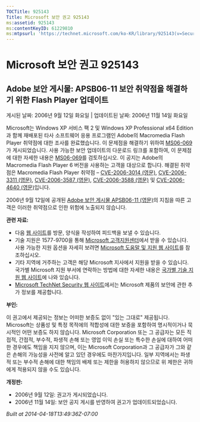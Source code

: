 ```yaml
---
TOCTitle: 925143
Title: Microsoft 보안 권고 925143
ms:assetid: 925143
ms:contentKeyID: 61229810
ms:mtpsurl: 'https://technet.microsoft.com/ko-KR/library/925143(v=Security.10)'
---
```




Microsoft 보안 권고 925143
==========================

Adobe 보안 게시물: APSB06-11 보안 취약점을 해결하기 위한 Flash Player 업데이트
------------------------------------------------------------------------------

게시된 날짜: 2006년 9월 12일 화요일 | 업데이트된 날짜: 2006년 11월 14일 화요일

Microsoft는 Windows XP 서비스 팩 2 및 Windows XP Professional x64 Edition과 함께 재배포된 타사 소프트웨어 응용 프로그램인 Adobe의 Macromedia Flash Player 취약점에 대한 조사를 완료했습니다. 이 문제점을 해결하기 위하여 [MS06-069](https://technet.microsoft.com/security/bulletin/ms06-069)가 게시되었습니다. 사용 가능한 보안 업데이트의 다운로드 링크를 포함하여, 이 문제점에 대한 자세한 내용은 [MS06-069](https://technet.microsoft.com/security/bulletin/ms06-069)를 검토하십시오. 이 공지는 Adobe의 Macromedia Flash Player 6 버전을 사용하는 고객을 대상으로 합니다. 해결된 취약점은 Macromedia Flash Player 취약점 – [CVE-2006-3014 (영문)](https://www.cve.mitre.org/cgi-bin/cvename.cgi?name=cve-2006-3014), [CVE-2006-3311 (영문)](https://www.cve.mitre.org/cgi-bin/cvename.cgi?name=cve-2006-3311), [CVE-2006-3587 (영문)](https://www.cve.mitre.org/cgi-bin/cvename.cgi?name=cve-2006-3587), [CVE-2006-3588 (영문)](https://www.cve.mitre.org/cgi-bin/cvename.cgi?name=cve-2006-3588) 및 [CVE-2006-4640 (영문)](https://www.cve.mitre.org/cgi-bin/cvename.cgi?name=cve-2006-4640)입니다.

2006년 9월 12일에 공개된 [Adobe 보안 게시물 APSB06-11 (영문)](https://www.adobe.com/go/apsb06-11/)의 지침을 따른 고객은 이러한 취약점으로 인한 위험에 노출되지 않습니다.

**관련 자료:**

-   다음 [웹 사이트](https://support.microsoft.com/common/survey.aspx?scid=sw;en;1257&amp;showpage=1&amp;ws=technet&amp;sd=tech)를 방문, 양식을 작성하여 피드백을 보낼 수 있습니다.
-   기술 지원은 1577-9700을 통해 [Microsoft 고객지원센터](https://go.microsoft.com/fwlink/?linkid=21131)에서 받을 수 있습니다. 사용 가능한 지원 옵션을 자세히 보려면 [Microsoft 도움말 및 지원 웹 사이트](https://support.microsoft.com/)를 참조하십시오.
-   기타 지역에 거주하는 고객은 해당 Microsoft 지사에서 지원을 받을 수 있습니다. 국가별 Microsoft 지원 부서에 연락하는 방법에 대한 자세한 내용은 [국가별 기술 지원 웹 사이트](https://go.microsoft.com/fwlink/?linkid=21155)에 나와 있습니다.
-   [Microsoft TechNet Security 웹 사이트](https://www.microsoft.com/korea/technet/security/)에서는 Microsoft 제품의 보안에 관한 추가 정보를 제공합니다.

**부인:**

이 권고에서 제공되는 정보는 어떠한 보증도 없이 "있는 그대로" 제공됩니다. Microsoft는 상품성 및 특정 목적에의 적합성에 대한 보증을 포함하여 명시적이거나 묵시적인 어떤 보증도 하지 않습니다. Microsoft Corporation 또는 그 공급자는 모든 직접적, 간접적, 부수적, 파생적 손해 또는 영업 이익 손실 또는 특수한 손실에 대하여 어떠한 경우에도 책임을 지지 않으며, 이는 Microsoft Corporation과 그 공급자가 그와 같은 손해의 가능성을 사전에 알고 있던 경우에도 마찬가지입니다. 일부 지역에서는 파생적 또는 부수적 손해에 대한 책임의 배제 또는 제한을 허용하지 않으므로 위 제한은 귀하에게 적용되지 않을 수도 있습니다.

**개정판:**

-   2006년 9월 12일: 권고가 게시되었습니다.
-   2006년 11월 14일: 보안 공지 게시를 반영하여 권고가 업데이트되었습니다.

*Built at 2014-04-18T13:49:36Z-07:00*
